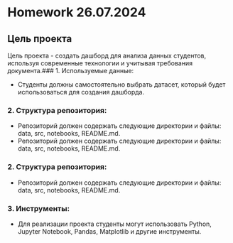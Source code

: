 # Homework 26.07.2024

## Цель проекта

Цель проекта - создать дашборд для анализа данных студентов, используя современные технологии и учитывая требования документа.### 1. Используемые данные:
* Студенты должны самостоятельно выбрать датасет, который будет использоваться для создания дашборда.
### 2. Структура репозитория:
* Репозиторий должен содержать следующие директории и файлы: data, src, notebooks, README.md.
* Репозиторий должен содержать следующие директории и файлы: data, src, notebooks, README.md.
### 2. Структура репозитория:
* Репозиторий должен содержать следующие директории и файлы: data, src, notebooks, README.md.
### 3. Инструменты:
* Для реализации проекта студенты могут использовать Python, Jupyter Notebook, Pandas, Matplotlib и другие инструменты.

